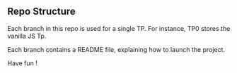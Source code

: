## Repo Structure

Each branch in this repo is used for a single TP. For instance, TP0 stores the vanilla JS Tp. 

Each branch contains a README file, explaining how to launch the project. 

Have fun !
